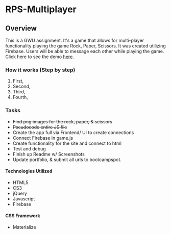 # RPS-Multiplayer

## Overview
This is a GWU assignment. It's a game that allows for multi-player functionality playing the game Rock, Paper, Scissors. It was created utilizing Firebase. Users will be able to message each other while playing the game. Click here to see the demo [here](https://nrgtwithers.github.io/RPS-Multiplayer/).

### How it works (Step by step)

1. First,
1. Second, 
1. Third, 
1. Fourth, 

### Tasks 

- ~~Find png images for the rock, paper, & scissors~~
- ~~Pseudocode entire JS file~~
- Create the app full via Frontend/ UI to create connections
- Connect Firebase in game.js
- Create functionality for the site and connect to html
- Test and debug 
- Finish up Readme w/ Screenshots
- Update portfolio, & submit all urls to bootcampspot. 

#### Technologies Utilized
* HTML5
* CS3
* jQuery
* Javascript
* Firebase

#### CSS Framework
* Materialize